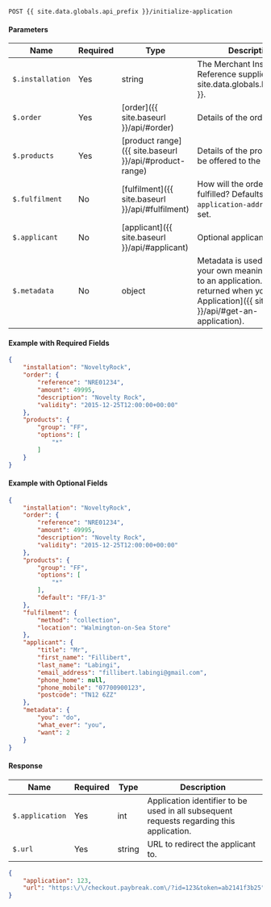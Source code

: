 ```
POST {{ site.data.globals.api_prefix }}/initialize-application
```

#### Parameters

Name | Required | Type | Description
--- | --- | --- | ---
`$.installation` | Yes | string | The Merchant Installation Reference supplied by {{ site.data.globals.brandname }}.
`$.order` | Yes | [order]({{ site.baseurl }}/api/#order) | Details of the order.
`$.products` | Yes | [product range]({{ site.baseurl }}/api/#product-range) | Details of the products to be offered to the customer.
`$.fulfilment` | No | [fulfilment]({{ site.baseurl }}/api/#fulfilment) | How will the order be fulfilled? Defaults to `application-address` if not set.
`$.applicant` | No | [applicant]({{ site.baseurl }}/api/#applicant) | Optional applicant details.
`$.metadata` | No | object | Metadata is used to add your own meaningful values to an application. It is returned when you [Get an Application]({{ site.baseurl }}/api/#get-an-application).

#### Example with Required Fields

```json
{
    "installation": "NoveltyRock",
    "order": {
        "reference": "NRE01234",
        "amount": 49995,
        "description": "Novelty Rock",
        "validity": "2015-12-25T12:00:00+00:00"
    },
    "products": {
        "group": "FF",
        "options": [
            "*"
        ]
    }
}
```

#### Example with Optional Fields

```json
{
    "installation": "NoveltyRock",
    "order": {
        "reference": "NRE01234",
        "amount": 49995,
        "description": "Novelty Rock",
        "validity": "2015-12-25T12:00:00+00:00"
    },
    "products": {
        "group": "FF",
        "options": [
            "*"
        ],
        "default": "FF/1-3"
    },
    "fulfilment": {
        "method": "collection",
        "location": "Walmington-on-Sea Store"
    },
    "applicant": {
        "title": "Mr",
        "first_name": "Fillibert",
        "last_name": "Labingi",
        "email_address": "fillibert.labingi@gmail.com",
        "phone_home": null,
        "phone_mobile": "07700900123",
        "postcode": "TN12 6ZZ"
    },
    "metadata": {
        "you": "do",
        "what_ever": "you",
        "want": 2
    }
}
```

#### Response

Name | Required | Type | Description
--- | --- | --- | ---
`$.application` | Yes | int | Application identifier to be used in all subsequent requests regarding this application.
`$.url` | Yes | string | URL to redirect the applicant to.

```json
{
    "application": 123,
    "url": "https:\/\/checkout.paybreak.com\/?id=123&token=ab2141f3b25"
}
```
